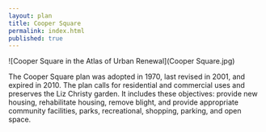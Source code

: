 ```yaml
---
layout: plan
title: Cooper Square
permalink: index.html
published: true
---
```


![Cooper Square in the Atlas of Urban Renewal](Cooper Square.jpg)

The Cooper Square plan was adopted in 1970, last revised in 2001, and expired in 2010. The plan calls for residential and commercial uses and preserves the Liz Christy garden. It includes these objectives: provide new housing, rehabilitate housing, remove blight, and provide appropriate community facilities, parks, recreational, shopping, parking, and open space.
